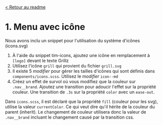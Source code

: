 [< Retour au readme](../readme.md)

# 1. Menu avec icône

Nous avons inclu un snippet pour l'utilisation du système d'icônes (icons.svg)

1. À l'aide du snippet tim-icons, ajoutez une icône en remplacement à `[logo]` devant le texte Grillz
2. Utilisez l'icône `grill` qui provient du fichier `grill.svg`
3. Il existe 5 _modifier_ pour gérer les tailles d'icônes qui sont définis dans `components/icons.scss`. Utilisez le _modifier_ `icon--md`
4. Créez un effet de survol où vous modifiez que la couleur sur `.nav__brand`. Ajoutez une transition pour adoucir l'effet sur la propriété couleur. Une transition de `.3s` sur la propriété `color` avec un `ease-out`.

Dans `icons.scss`, il est déclaré que la propriété `fill` (couleur pour les svg), utilise la valeur `currentColor`. Ce qui veut dire qu'il hérite de la couleur du parent (inherit). Le changement de couleur utilisera donc la valeur de `.nav__brand` incluant le changement causé par la transition css.
